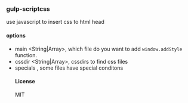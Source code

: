 ### gulp-scriptcss
use javascript to insert css to html head

#### options
- main <String|Array>, which file do you want to add `window.addStyle` function.
- cssdir <String|Array>, cssdirs to find css files
- specials <Object>, some files have special conditons

#### License
MIT

